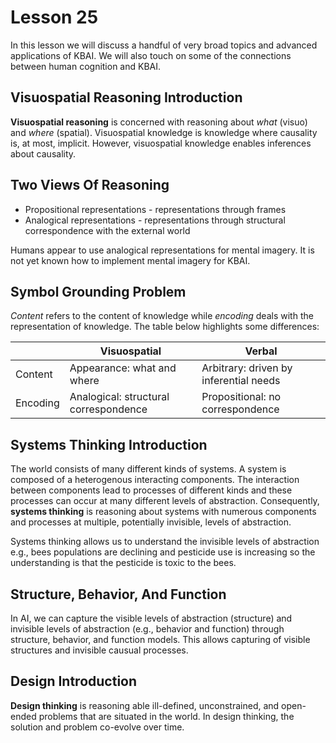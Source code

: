 # Lesson 25

In this lesson we will discuss a handful of very broad topics and advanced applications of KBAI. We will also touch on some of the connections between human cognition and KBAI.

## Visuospatial Reasoning Introduction

**Visuospatial reasoning** is concerned with reasoning about _what_ (visuo) and _where_ (spatial). Visuospatial knowledge is knowledge where causality is, at most, implicit. However, visuospatial knowledge enables inferences about causality.

## Two Views Of Reasoning

- Propositional representations - representations through frames
- Analogical representations - representations through structural correspondence with the external world

Humans appear to use analogical representations for mental imagery. It is not yet known how to implement mental imagery for KBAI.

## Symbol Grounding Problem

_Content_ refers to the content of knowledge while _encoding_ deals with the representation of knowledge. The table below highlights some differences:

|          | Visuospatial                          | Verbal                                 |
| -------- | ------------------------------------- | -------------------------------------- |
| Content  | Appearance: what and where            | Arbitrary: driven by inferential needs |
| Encoding | Analogical: structural correspondence | Propositional: no correspondence       |

## Systems Thinking Introduction

The world consists of many different kinds of systems. A system is composed of a heterogenous interacting components. The interaction between components lead to processes of different kinds and these processes can occur at many different levels of abstraction. Consequently, **systems thinking** is reasoning about systems with numerous components and processes at multiple, potentially invisible, levels of abstraction.

Systems thinking allows us to understand the invisible levels of abstraction e.g., bees populations are declining and pesticide use is increasing so the understanding is that the pesticide is toxic to the bees.

## Structure, Behavior, And Function

In AI, we can capture the visible levels of abstraction (structure) and invisible levels of abstraction (e.g., behavior and function) through structure, behavior, and function models. This allows capturing of visible structures and invisible causual processes.

## Design Introduction

**Design thinking** is reasoning able ill-defined, unconstrained, and open-ended problems that are situated in the world. In design thinking, the solution and problem co-evolve over time.
